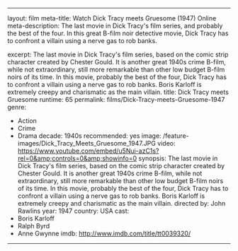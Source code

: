 ---

layout: film
meta-title: Watch Dick Tracy meets Gruesome (1947) Online
meta-description: The last movie in Dick Tracy's film series, and probably the best of the four. In this great B-film noir detective movie, Dick Tracy has to confront a villain using a nerve gas to rob banks.

excerpt: The last movie in Dick Tracy's film series, based on the comic strip character created by Chester Gould. It is another great 1940s crime B-film, while not extraordinary, still more remarkable than other low budget B-film noirs of its time. In this movie, probably the best of the four, Dick Tracy has to confront a villain using a nerve gas to rob banks. Boris Karloff is extremely creepy and charismatic as the main villain.
title: Dick Tracy meets Gruesome
runtime: 65
permalink: films/Dick-Tracy-meets-Gruesome-1947
genre: 
- Action
- Crime
- Drama 
decade: 1940s
recommended: yes
image: /feature-images/Dick_Tracy_Meets_Gruesome_1947.JPG
video: https://www.youtube.com/embed/u5Nui-azC1s?rel=0&amp;controls=0&amp;showinfo=0
synopsis: The last movie in Dick Tracy's film series, based on the comic strip character created by Chester Gould. It is another great 1940s crime B-film, while not extraordinary, still more remarkable than other low budget B-film noirs of its time. In this movie, probably the best of the four, Dick Tracy has to confront a villain using a nerve gas to rob banks. Boris Karloff is extremely creepy and charismatic as the main villain.
directed by: John Rawlins
year: 1947
country: USA
cast: 
- Boris Karloff
- Ralph Byrd
- Anne Gwynne
imdb: http://www.imdb.com/title/tt0039320/

---